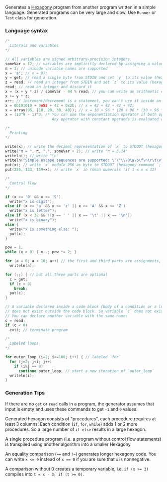 Generates a [Hexagony](https://esolangs.org/wiki/Hexagony) program from another program written in a simple language.
Generated programs can be very large and slow.
Use `Runner` or `Test` class for generation.

### Language syntax

```c
/*
  Literals and variables
*/

// All variables are signed arbitrary-precision integers.
someVar = 12; // variables are implicitly declared by assigning a value to an unused identifier
π = 3; // unicode variable names are supported
x = 'a'; // x = 97;
y = get; // read a single byte from STDIN and set `y` to its value (hexagony command `,`)
z = read; // read an integer from STDIN and set `z` to its value (hexagony command `?`)
read; // read an integer and discard it
x = (x + y * z) / someVar - 44 % read; // you can write an arithmetic expression anywhere a number is expected
x += y * z;
x++; // increment/decrement is a statement, you can't use it inside an expression
x = 0b101010 + 0o52 + 42 + 0x2b; // x = 42 + 42 + 42 + 42;
x = array(96, {10, 20, 30, 40}); // x = 10 + 96 * (20 + 96 * (30 + 96 * 40));
x = (10^9 - 1)^3; /* You can use the exponentiation operator if both operands are constant expressions.
                     Any operator with constant operands is evaluated at compile time.*/

/*
  Printing
*/

write(x); // write the decimal representation of `x` to STDOUT (hexagony command `!`)
write("π = ", π, ".", someVar + 2); // write "π = 3.14"
writeln(); // write "\n"
writeln("Simple escape sequences are supported: \'\"\\\0\a\b\f\n\r\t\v");
put(x); // write `x` modulo 256 as byte to STDOUT (hexagony command `;`)
put(226, 133, 159+x); // write `x` in roman numerals (if 1 ≤ x ≤ 12)

/*
  Control flow
*/

if (x >= '0' && x <= '9')
  write("x is digit");
else if (x >= 'a' && x <= 'z' || x >= 'A' && x <= 'Z')
  write("x is letter");
else if (x < 32 && !(x == ' ' || x == '\t' || x == '\n'))
  write("x is binary");
else {
  write("x is something else: ");
  put(x);
}

pow = 1;
while (x > 0) { x--; pow *= 2; }

for (a = 0; a < 10; a++) // the first and third parts are assignments, the second part is condition
  writeln(a);

for (;;) { // but all three parts are optional
  c = get;
  if (c < 0)
    break;
  put(c);
}

// A variable declared inside a code block (body of a condition or a loop)
// does not exist outside the code block. So variable `c` does not exist here.
// You can declare another variable with the same name:
c = read;
if (c < 0)
  exit; // terminate program

/*
  Labeled loops
*/

for outer_loop (i=2; i<=100; i++) { // labeled `for`
  for (j=2; j<i; j++)
    if (i%j == 0)
      continue outer_loop; // start a new iteration of `outer_loop`
  writeln(i);
}
```

### Generation Tips

If there are no `get` or `read` calls in a program,
the generator assumes that input is empty
and uses these commands to get `-1` and `0` values.

Generated hexagon consists of "procedures", each procedure requires at least 3 columns.
Each condition (`if`, `for`, `while`) adds 1 or 2 more procedures.
So a large number of `if-else` results in a large hexagon.

A single procedure program (i.e. a program without control flow statements)
is transpiled using another algorithm into a smaller Hexagony.

An equality comparison (`==` and `!=`) generates longer hexagony code.
You can write `x <= 0` instead of `x == 0` if you are sure that `x` is nonnegative.

A comparison without 0 creates a temporary variable,
i.e. `if (x >= 3)` compiles into `t = x - 3; if (t >= 0)`.

